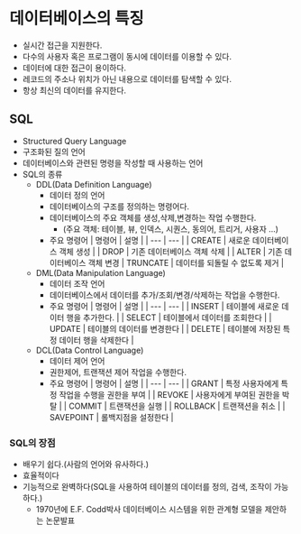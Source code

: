 # 데이터베이스의 특징
- 실시간 접근을 지원한다.
- 다수의 사용자 혹은 프로그램이 동시에 데이터를 이용할 수 있다.
- 데이터에 대한 접근이 용이하다.
- 레코드의 주소나 위치가 아닌 내용으로 데이터를 탐색할 수 있다.
- 항상 최신의 데이터를 유지한다.

## SQL
- Structured Query Language
- 구조화된 질의 언어
- 데이터베이스와 관련된 명령을 작성할 때 사용하는 언어
- SQL의 종류
  + DDL(Data Definition Language)
    * 데이터 정의 언어
    * 데이터베이스의 구조를 정의하는 명령어다.
    * 데이터베이스의 주요 객체를 생성,삭제,변경하는 작업 수행한다.
      - (주요 객체: 테이블, 뷰, 인덱스, 시퀀스, 동의어, 트리거, 사용자 ...)
    * 주요 명령어
    | 명령어 | 설명 |
    | --- | --- |
    | CREATE | 새로운 데이터베이스 객체 생성 |
    | DROP | 기존 데이터베이스 객체 삭제 |
    | ALTER | 기존 데이터베이스 객체 변경 |
    TRUNCATE | 데이터를 되돌릴 수 없도록 제거 |
  + DML(Data Manipulation Language)
    * 데이터 조작 언어
    * 데이터베이스에서 데이터를 추가/조회/변경/삭제하는 작업을 수행한다.
    * 주요 명령어
    | 명령어 | 설명 |
    | --- | --- |
    | INSERT | 테이블에 새로운 데이터 행을 추가한다. |
    | SELECT | 테이블에서 데이터를 조회한다 |
    | UPDATE | 테이블의 데이터를 변경한다 |
    | DELETE | 테이블에 저장된 특정 데이터 행을 삭제한다 |
  + DCL(Data Control Language)
    * 데이터 제어 언어
    * 권한제어, 트랜잭션 제어 작업을 수행한다.
    * 주요 명령어
    | 명령어 | 설명 |
    | --- | --- |
    | GRANT | 특정 사용자에게 특정 작업을 수행을 권한을 부여 |
    | REVOKE | 사용자에게 부여된 권한을 박탈 |
    | COMMIT | 트랜잭션을 실행 |
    | ROLLBACK | 트랜잭션을 취소 |
    | SAVEPOINT | 롤백지점을 설정한다 |

### SQL의 장점
- 배우기 쉽다.(사람의 언어와 유사하다.)
- 효율적이다
- 기능적으로 완벽하다(SQL을 사용하여 테이블의 데이터를 정의, 검색, 조작이 가능하다.)
  * 1970년에 E.F. Codd박사 데이터베이스 시스템을 위한 관계형 모델을 제안하는 논문발표
  
  

